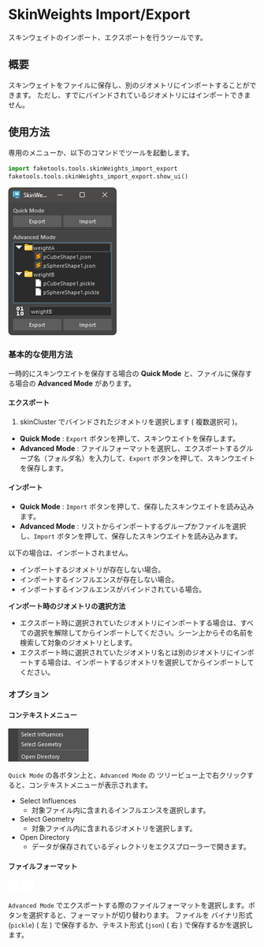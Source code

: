 # SkinWeights Import/Export

スキンウェイトのインポート、エクスポートを行うツールです。

## 概要

スキンウェイトをファイルに保存し、別のジオメトリにインポートすることができます。
ただし、すでにバインドされているジオメトリにはインポートできません。

## 使用方法

専用のメニューか、以下のコマンドでツールを起動します。

```python
import faketools.tools.skinWeights_import_export
faketools.tools.skinWeights_import_export.show_ui()
```

![image001](images/skinWeights_import_export/image001.png)

### 基本的な使用方法

一時的にスキンウエイトを保存する場合の **Quick Mode** と、ファイルに保存する場合の **Advanced Mode** があります。

#### エクスポート

1. skinCluster でバインドされたジオメトリを選択します ( 複数選択可 )。

- **Quick Mode** : `Export` ボタンを押して、スキンウエイトを保存します。
- **Advanced Mode** : ファイルフォーマットを選択し、エクスポートするグループ名（フォルダ名）を入力して、`Export` ボタンを押して、スキンウエイトを保存します。

#### インポート

- **Quick Mode** : `Import` ボタンを押して、保存したスキンウエイトを読み込みます。
- **Advanced Mode** : リストからインポートするグループかファイルを選択し、`Import` ボタンを押して、保存したスキンウエイトを読み込みます。

以下の場合は、インポートされません。

- インポートするジオメトリが存在しない場合。
- インポートするインフルエンスが存在しない場合。
- インポートするインフルエンスがバインドされている場合。

**インポート時のジオメトリの選択方法**

- エクスポート時に選択されていたジオメトリにインポートする場合は、すべての選択を解除してからインポートしてください。シーン上からその名前を検索して対象のジオメトリとします。
- エクスポート時に選択されていたジオメトリ名とは別のジオメトリにインポートする場合は、インポートするジオメトリを選択してからインポートしてください。

### オプション

#### コンテキストメニュー

![image004](images/skinWeights_import_export/image004.png)

`Quick Mode` の各ボタン上と、`Advanced Mode` の ツリービュー上で右クリックすると、コンテキストメニューが表示されます。

- Select Influences
  - 対象ファイル内に含まれるインフルエンスを選択します。
- Select Geometry
  - 対象ファイル内に含まれるジオメトリを選択します。
- Open Directory
  - データが保存されているディレクトリをエクスプローラーで開きます。

#### ファイルフォーマット

![image002](images/skinWeights_import_export/image002.png) ![image003](images/skinWeights_import_export/image003.png)

`Advanced Mode` でエクスポートする際のファイルフォーマットを選択します。ボタンを選択すると、フォーマットが切り替わります。
ファイルを バイナリ形式 (`pickle`) ( 左 ) で保存するか、テキスト形式 (`json`) ( 右 ) で保存するかを選択します。


